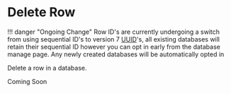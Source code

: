 # Delete Row

!!! danger "Ongoing Change"
    Row ID's are currently undergoing a switch from using sequential ID's to version 7 [UUID](/inventor-reference/types/string/uuid/)'s, all existing databases will retain their sequential ID however you can opt in early from the database manage page. Any newly created databases will be automatically opted in

Delete a row in a database.

Coming Soon